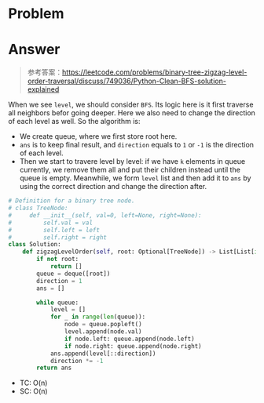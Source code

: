 # Problem
# Answer
> 参考答案：https://leetcode.com/problems/binary-tree-zigzag-level-order-traversal/discuss/749036/Python-Clean-BFS-solution-explained

When we see `level`, we should consider `BFS`. Its logic here is it first traverse all neighbors befor going deeper. Here we also need to change the direction of each level as well. So the algorithm is:
- We create queue, where we first store root here.
- `ans` is to keep final result, and `direction` equals to `1` or `-1` is the direction of each level.
- Then we start to travere level by level: if we have `k` elements in queue currently, we remove them all and put their children instead until the queue is empty. Meanwhile, we form `level` list and then add it to `ans` by using the correct direction and change the direction after.

```python
# Definition for a binary tree node.
# class TreeNode:
#     def __init__(self, val=0, left=None, right=None):
#         self.val = val
#         self.left = left
#         self.right = right
class Solution:
    def zigzagLevelOrder(self, root: Optional[TreeNode]) -> List[List[int]]:
        if not root:
            return []
        queue = deque([root])
        direction = 1
        ans = []

        while queue:
            level = []
            for _ in range(len(queue)):
                node = queue.popleft()
                level.append(node.val)
                if node.left: queue.append(node.left)
                if node.right: queue.append(node.right)
            ans.append(level[::direction])
            direction *= -1
        return ans
```

- TC: O(n)
- SC: O(n)